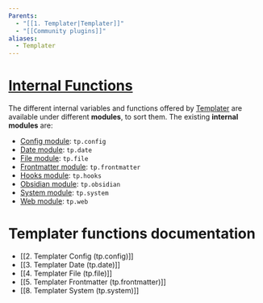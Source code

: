 ```yaml
---
Parents:
  - "[[1. Templater|Templater]]"
  - "[[Community plugins]]"
aliases:
  - Templater
---
```

# [Internal Functions](https://silentvoid13.github.io/Templater/internal-functions/overview.html#internal-functions)

The different internal variables and functions offered by [Templater](https://github.com/SilentVoid13/Templater) are available under different **modules**, to sort them. The existing **internal modules** are:
- [Config module](https://silentvoid13.github.io/Templater/internal-functions/internal-modules/config-module.html): `tp.config`
- [Date module](https://silentvoid13.github.io/Templater/internal-functions/internal-modules/date-module.html): `tp.date`
- [File module](https://silentvoid13.github.io/Templater/internal-functions/internal-modules/file-module.html): `tp.file`
- [Frontmatter module](https://silentvoid13.github.io/Templater/internal-functions/internal-modules/frontmatter-module.html): `tp.frontmatter`
- [Hooks module](https://silentvoid13.github.io/Templater/internal-functions/internal-modules/hooks-module.html): `tp.hooks`
- [Obsidian module](https://silentvoid13.github.io/Templater/internal-functions/internal-modules/obsidian-module.html): `tp.obsidian`
- [System module](https://silentvoid13.github.io/Templater/internal-functions/internal-modules/system-module.html): `tp.system`
- [Web module](https://silentvoid13.github.io/Templater/internal-functions/internal-modules/web-module.html): `tp.web`

# Templater functions documentation
- [[2. Templater Config (tp.config)]]
- [[3. Templater Date (tp.date)]]
- [[4. Templater File (tp.file)]]
- [[5. Templater Frontmatter (tp.frontmatter)]]
- [[8. Templater System (tp.system)]]